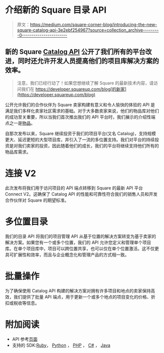 # 介绍新的 Square 目录 API

> 原文：<https://medium.com/square-corner-blog/introducing-the-new-square-catalog-api-3e2ebf254967?source=collection_archive---------0----------------------->

## 新的 Square [Catalog API](https://docs.connect.squareup.com/articles/catalog-overview) 公开了我们所有的平台改进，同时还允许开发人员提高他们的项目库解决方案的效率。

> 注意，我们已经行动了！如果您想继续了解 Square 的最新技术内容，请访问我们在 https://developer.squareup.com/blog[的新家](https://developer.squareup.com/blog)

公开允许我们的合作伙伴为 Square 卖家构建有意义和令人愉快的体验的 API 是满足我们多样化卖家社区需求的基础。对于大多数卖家来说，他们的物品库对他们的成功至关重要，所以当我们首次推出我们的 API 平台时，我们展示的介绍性端点之一是[物品](https://docs.connect.squareup.com/api/connect/v1/#navsection-items)。

自那次发布以来，Square 继续投资于我们的项目平台(又名 Catalog)，支持规模更大、延迟更短的大型项目库，并引入了一流的多位置支持。我们对平台的持续投资是对我们卖家的投资，因此随着他们的成长，我们的平台将继续支持他们所有的物品库需求。

# 连接 V2

此次发布将我们用于访问项目的 API 端点转移到 Square 的最新 API 平台 Connect V2。这确保了 Catalog API 的性能和可靠性符合我们的销售人员和开发合作伙伴对 Square 的期望标准。

# 多位置目录

我们的目录 API 将我们的项目管理 API 从基于位置的解决方案转变为基于卖家的解决方案。如果您有一个或多个位置，我们的 API 允许您定义和管理单个项目库。在单个项目库中，项目可以跨位置共享，也可以仅在单个位置激活。这不仅更具可扩展性和效率，而且与企业概念化和管理产品的方式相一致。

# 批量操作

为了确保使用 Catalog API 构建的解决方案对拥有许多项目和地点的卖家保持高效，我们提供了批量 API 端点，用于更新一个或多个地点的项目变化的价格、折扣或税收等信息。

# 附加阅读

*   API 参考[页面](https://docs.connect.squareup.com/api/connect/v2/#navsection-catalog)
*   支持的 SDK:[Ruby](https://github.com/square/connect-ruby-sdk/)， [Python](https://github.com/square/connect-python-sdk/) ， [PHP](https://github.com/square/connect-php-sdk/) ， [C#](https://github.com/square/connect-csharp-sdk) ， [Java](https://github.com/square/connect-java-sdk/)